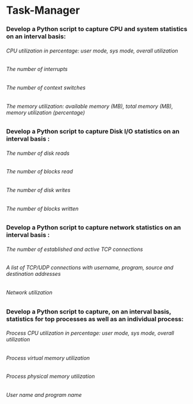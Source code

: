 # Task-Manager

### Develop a Python script to capture CPU and system statistics on an interval basis:
###### CPU utilization in percentage: user mode, sys mode, overall utilization
###### The number of interrupts
###### The number of context switches
###### The memory utilization: available memory (MB), total memory (MB), memory utilization (percentage)
### Develop a Python script to capture Disk I/O statistics on an interval basis :
###### The number of disk reads
###### The number of blocks read
###### The number of disk writes
###### The number of blocks written
### Develop a Python script to capture network statistics on an interval basis :
###### The number of established and active TCP connections
###### A list of  TCP/UDP connections with username, program, source and destination addresses
###### Network utilization
### Develop a Python script to capture, on an interval basis, statistics for top processes as well as an individual process:
###### Process CPU utilization in percentage: user mode, sys mode, overall utilization
###### Process virtual memory utilization
###### Process physical memory utilization
###### User name and program name
